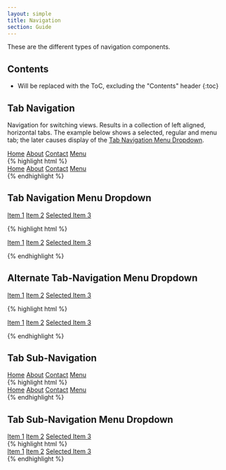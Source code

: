 ```yaml
---
layout: simple
title: Navigation
section: Guide
---
```


These are the different types of navigation components.

## Contents

* Will be replaced with the ToC, excluding the "Contents" header
{:toc}

## Tab Navigation

Navigation for switching views. Results in a collection of left aligned, horizontal tabs. The example below shows a selected, regular and menu tab; the later causes display of the [Tab Navigation Menu Dropdown](#tab-navigation-menu-dropdown).

<nav class="daptiv-nav">
    <a class="daptiv-nav-tab selected" href="#">Home</a>
    <a class="daptiv-nav-tab" href="#">About</a>
    <a class="daptiv-nav-tab" href="#">Contact</a>
    <a class="daptiv-nav-menu-tab" href="#">Menu</a>
</nav>
{% highlight html %}
<nav class="daptiv-nav">
    <a class="daptiv-nav-tab selected" href="#">Home</a>
    <a class="daptiv-nav-tab" href="#">About</a>
    <a class="daptiv-nav-tab" href="#">Contact</a>
    <a class="daptiv-nav-menu-tab" href="#">Menu</a>
</nav>
{% endhighlight %}

## Tab Navigation Menu Dropdown

<div class="daptiv-nav-menu-dropdown">
    <a class="daptiv-nav-menuitem" href="#">Item 1</a>
    <a class="daptiv-nav-menuitem" href="#">Item 2</a>
    <a class="daptiv-nav-menuitem selected" href="#">Selected Item 3</a>
</div>

{% highlight html %}

<div class="daptiv-nav-menu-dropdown">
    <a class="daptiv-nav-menuitem" href="#">Item 1</a>
    <a class="daptiv-nav-menuitem" href="#">Item 2</a>
    <a class="daptiv-nav-menuitem selected" href="#">Selected Item 3</a>
</div>

{% endhighlight %}

## Alternate Tab-Navigation Menu Dropdown

<div class="daptiv-nav-menu-dropdown">
    <a class="daptiv-nav-menuitem-alternate" href="#">Item 1</a>
    <a class="daptiv-nav-menuitem-alternate" href="#">Item 2</a>
    <a class="daptiv-nav-menuitem-alternate selected" href="#">Selected Item 3</a>
</div>

{% highlight html %}

<div class="daptiv-nav-menu-dropdown">
    <a class="daptiv-nav-menuitem-alternate" href="#">Item 1</a>
    <a class="daptiv-nav-menuitem-alternate" href="#">Item 2</a>
    <a class="daptiv-nav-menuitem-alternate selected" href="#">Selected Item 3</a>
</div>

{% endhighlight %}

## Tab Sub-Navigation

<nav class="daptiv-subnav">
    <a class="daptiv-subnav-tab selected" href="#">Home</a>
    <a class="daptiv-subnav-tab" href="#">About</a>
    <a class="daptiv-subnav-tab" href="#">Contact</a>
    <a class="daptiv-subnav-menu-tab" href="#">Menu</a>
</nav>
{% highlight html %}
<nav class="daptiv-subnav">
    <a class="daptiv-subnav-tab selected" href="#">Home</a>
    <a class="daptiv-subnav-tab" href="#">About</a>
    <a class="daptiv-subnav-tab" href="#">Contact</a>
    <a class="daptiv-subnav-menu-tab" href="#">Menu</a>
</nav>
{% endhighlight %}

## Tab Sub-Navigation Menu Dropdown

<div class="daptiv-subnav-menu-dropdown">
    <a class="daptiv-subnav-menuitem" href="#">Item 1</a>
    <a class="daptiv-subnav-menuitem" href="#">Item 2</a>
    <a class="daptiv-subnav-menuitem selected" href="#">Selected Item 3</a>
</div>
{% highlight html %}
<div class="daptiv-subnav-menu-dropdown">
    <a class="daptiv-subnav-menuitem" href="#">Item 1</a>
    <a class="daptiv-subnav-menuitem" href="#">Item 2</a>
    <a class="daptiv-subnav-menuitem selected" href="#">Selected Item 3</a>
</div>
{% endhighlight %}
<br />
